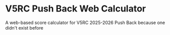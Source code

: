 # V5RC Push Back Web Calculator
A web-based score calculator for V5RC 2025-2026 Push Back because one didn't exist before
